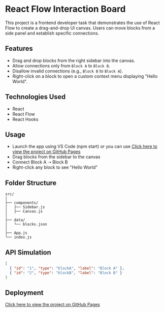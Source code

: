 # React Flow Interaction Board

This project is a frontend developer task that demonstrates the use of React Flow to create a drag-and-drop UI canvas. Users can move blocks from a side panel and establish specific connections.

## Features

- Drag and drop blocks from the right sidebar into the canvas.
- Allow connections only from `Block A` to `Block B`.
- Disallow invalid connections (e.g., `Block B` to `Block A`).
- Right-click on a block to open a custom context menu displaying "Hello World".

## Technologies Used

- React
- React Flow
- React Hooks

## Usage

- Launch the app using VS Code (npm start) or you can use [Click here to view the project on GitHub Pages](https://nikitakesharwani.github.io/React-Flow-Interaction-Board/)
- Drag blocks from the sidebar to the canvas
- Connect Block A ➝ Block B
- Right-click any block to see "Hello World"

## Folder Structure

```
src/
│
├── components/
│   ├── Sidebar.js
│   ├── Canvas.js
│
├── data/
│   └── blocks.json
│
├── App.js
└── index.js
```

## API Simulation

```json
[
  { "id": "1", "type": "blockA", "label": "Block A" },
  { "id": "2", "type": "blockB", "label": "Block B" }
]
```

## Deployment

[Click here to view the project on GitHub Pages](https://nikitakesharwani.github.io/React-Flow-Interaction-Board/)
